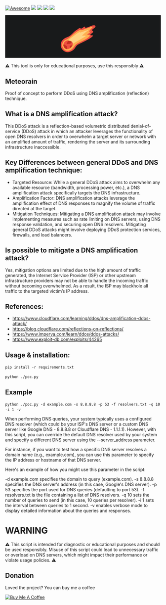 [![Awesome](https://cdn.rawgit.com/sindresorhus/awesome/d7305f38d29fed78fa85652e3a63e154dd8e8829/media/badge.svg)](https://github.com/sindresorhus/awesome) <img src="https://img.shields.io/badge/Python-3.8-blue"> <img src="https://img.shields.io/badge/Status-Beta-orange"> <img src="https://img.shields.io/badge/Version-1-red"> <img src="https://img.shields.io/badge/Licence-MIT-yellowgreen">

<img src = 'https://raw.githubusercontent.com/r3vskd/Meteorain/main/images/Screenshot_2.png'></img>

:warning: This tool is only for educational purposes, use this responsibly :warning:

## Meteorain
Proof of concept to perform DDoS using DNS amplification (reflection) technique.

## What is a DNS amplification attack?
This DDoS attack is a reflection-based volumetric distributed denial-of-service (DDoS) attack in which an attacker leverages the functionality of open DNS resolvers in order
to overwhelm a target server or network with an amplified amount of traffic, rendering the server and its surrounding infrastructure inaccessible.

## Key Differences between general DDoS and DNS amplification technique:
- Targeted Resource: While a general DDoS attack aims to overwhelm any available resource (bandwidth, processing power, etc.),
  a DNS amplification attack specifically targets the DNS infrastructure.
- Amplification Factor: DNS amplification attacks leverage the amplification effect of DNS responses to magnify the volume of traffic directed at the target.
- Mitigation Techniques: Mitigating a DNS amplification attack may involve implementing measures such as rate limiting on DNS servers, using DNS response validation,
  and securing open DNS resolvers. Mitigating general DDoS attacks might involve deploying DDoS protection services, firewalls, and load balancers.

## Is possible to mitigate a DNS amplification attack?
Yes, mitigation options are limited due to the high amount of traffic generated, the Internet Service Provider (ISP) or other upstream infrastructure providers may not
be able to handle the incoming traffic without becoming overwhelmed. As a result, the ISP may blackhole all traffic to the targeted victim’s IP address.

## References:
- https://www.cloudflare.com/learning/ddos/dns-amplification-ddos-attack/
- https://blog.cloudflare.com/reflections-on-reflections/
- https://www.imperva.com/learn/ddos/ddos-attacks/
- https://www.exploit-db.com/exploits/44265

## Usage & installation:

``` pip install -r requirements.txt ```

``` python ./poc.py ```

## Example 

``` python ./poc.py -d example.com -s 8.8.8.8 -p 53 -f resolvers.txt -q 10 -i 1 -v ```

When performing DNS queries, your system typically uses a configured DNS resolver (which could be your ISP's DNS server or a custom DNS server like Google DNS - 8.8.8.8 or Cloudflare DNS - 1.1.1.1). However, with this script, you can override the default DNS resolver used by your system and specify a different DNS server using the --server_address parameter.

For instance, if you want to test how a specific DNS server resolves a domain name (e.g., example.com), you can use this parameter to specify the IP address or hostname of that DNS server.

Here's an example of how you might use this parameter in the script:

-d example.com specifies the domain to query (example.com).
-s 8.8.8.8 specifies the DNS server's address (in this case, Google's DNS server).
-p 53 specifies the port used for DNS queries (defaulting to port 53).
-f resolvers.txt is the file containing a list of DNS resolvers.
-q 10 sets the number of queries to send (in this case, 10 queries per resolver).
-i 1 sets the interval between queries to 1 second.
-v enables verbose mode to display detailed information about the queries and responses.

# WARNING

 :warning: This script is intended for diagnostic or educational purposes and should be used responsibly. Misuse of this script could lead to unnecessary traffic or overload on DNS servers, which might impact their performance or violate usage policies. :warning:

## Donation

Loved the project? You can buy me a coffee

<a href="https://www.buymeacoffee.com/r3vskd" target="_blank"><img src="https://cdn.buymeacoffee.com/buttons/default-orange.png" alt="Buy Me A Coffee" height="41" width="174"></a>
